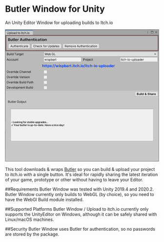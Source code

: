 # Butler Window for Unity
An Unity Editor Window for uploading builds to Itch.io

![itch io window](meta/itchiowindow.png)

This tool downloads & wraps [Butler](https://itch.io/docs/butler/) so you can build & upload your project to itch.io with a single button. It's ideal for rapidly sharing the latest iteration of your game, prototype or other without having to leave your Editor.

##Requirements
Butler Window was tested with Unity 2019.4 and 2020.2. Butler Window currently only builds to WebGL (by choice), so you need to have the WebGl Build module installed.

##Supported Platforms
Butler Window / Upload to itch.io currently only supports the UnityEditor on Windows, although it can be safely shared with Linux/macOS machines.

##Security
Butler Window uses Butler for authentication, so no passwords are stored by the package.
